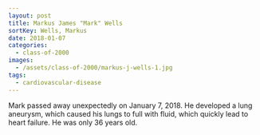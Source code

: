 ```yaml
---
layout: post
title: Markus James "Mark" Wells
sortKey: Wells, Markus
date: 2018-01-07
categories:
  - class-of-2000
images:
  - /assets/class-of-2000/markus-j-wells-1.jpg
tags:
  - cardiovascular-disease
---
```


Mark passed away unexpectedly on January 7, 2018. He developed a lung aneurysm, which caused his lungs to full with fluid, which quickly lead to heart failure. He was only 36 years old.
